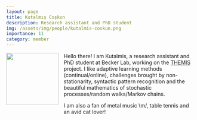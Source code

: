 ```yaml
---
layout: page
title: Kutalmış Coşkun
description: Research assistant and PhD student
img: /assets/img/people/kutalmis-coskun.png
importance: 11
category: member
---
```


<img src="{{ page.img }}" style="float: left; width: 10em; padding-right: 1em; padding-bottom: 1em"/>

Hello there! I am Kutalmis, a research assistant and PhD student at Becker Lab, working on the [THEMIS](/projects/2022_themis) project. I like adaptive learning methods (continual/online), challenges brought by non-stationarity, syntactic pattern recognition and the beautiful mathematics of stochastic processes/random walks/Markov chains. 

I am also a fan of metal music \m/, table tennis and an avid cat lover!

